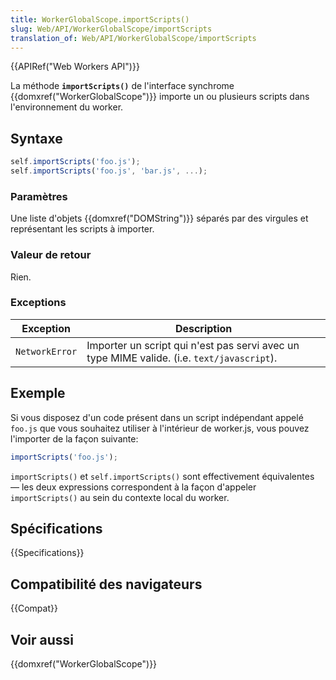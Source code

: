 ```yaml
---
title: WorkerGlobalScope.importScripts()
slug: Web/API/WorkerGlobalScope/importScripts
translation_of: Web/API/WorkerGlobalScope/importScripts
---
```


{{APIRef("Web Workers API")}}

La méthode **`importScripts()`** de l'interface synchrome {{domxref("WorkerGlobalScope")}} importe un ou plusieurs scripts dans l'environnement du worker.

## Syntaxe

```js
self.importScripts('foo.js');
self.importScripts('foo.js', 'bar.js', ...);
```

### Paramètres

Une liste d'objets {{domxref("DOMString")}} séparés par des virgules et représentant les scripts à importer.

### Valeur de retour

Rien.

### Exceptions

| Exception      | Description                                                                                |
| -------------- | ------------------------------------------------------------------------------------------ |
| `NetworkError` | Importer un script qui n'est pas servi avec un type MIME valide. (i.e. `text/javascript`). |

## Exemple

Si vous disposez d'un code présent dans un script indépendant appelé `foo.js` que vous souhaitez utiliser à l'intérieur de worker.js, vous pouvez l'importer de la façon suivante:

```js
importScripts('foo.js');
```

`importScripts()` et `self.importScripts()` sont effectivement équivalentes — les deux expressions correspondent à la façon d'appeler `importScripts()` au sein du contexte local du worker.

## Spécifications

{{Specifications}}

## Compatibilité des navigateurs

{{Compat}}

## Voir aussi

{{domxref("WorkerGlobalScope")}}
